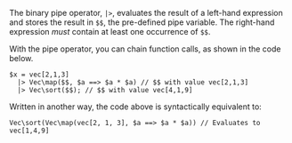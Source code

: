 The binary pipe operator, `|>`, evaluates the result of a left-hand expression and stores the result in `$$`, the pre-defined pipe variable. The right-hand expression *must* contain at least one occurrence of `$$`.

With the pipe operator, you can chain function calls, as shown in the code below.

``` Hack
$x = vec[2,1,3]
  |> Vec\map($$, $a ==> $a * $a) // $$ with value vec[2,1,3]
  |> Vec\sort($$); // $$ with value vec[4,1,9]
```

Written in another way, the code above is syntactically equivalent to:

``` Hack
Vec\sort(Vec\map(vec[2, 1, 3], $a ==> $a * $a)) // Evaluates to vec[1,4,9]
```
